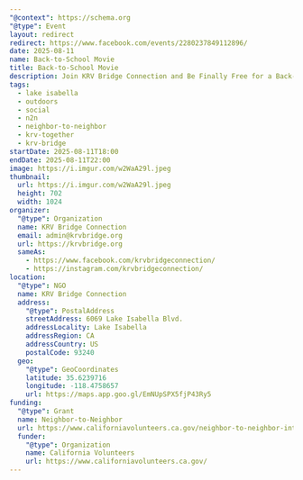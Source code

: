 ```yaml
---
"@context": https://schema.org
"@type": Event
layout: redirect
redirect: https://www.facebook.com/events/2280237849112896/
date: 2025-08-11
name: Back-to-School Movie
title: Back-to-School Movie
description: Join KRV Bridge Connection and Be Finally Free for a Back-to-School Movie Night! We're showing Inside Out 2 in the community garden.
tags:
  - lake isabella
  - outdoors
  - social
  - n2n
  - neighbor-to-neighbor
  - krv-together
  - krv-bridge
startDate: 2025-08-11T18:00
endDate: 2025-08-11T22:00
image: https://i.imgur.com/w2WaA29l.jpeg
thumbnail:
  url: https://i.imgur.com/w2WaA29l.jpeg
  height: 702
  width: 1024
organizer:
  "@type": Organization
  name: KRV Bridge Connection
  email: admin@krvbridge.org
  url: https://krvbridge.org
  sameAs:
    - https://www.facebook.com/krvbridgeconnection/
    - https://instagram.com/krvbridgeconnection/
location:
  "@type": NGO
  name: KRV Bridge Connection
  address:
    "@type": PostalAddress
    streetAddress: 6069 Lake Isabella Blvd.
    addressLocality: Lake Isabella
    addressRegion: CA
    addressCountry: US
    postalCode: 93240
  geo:
    "@type": GeoCoordinates
    latitude: 35.6239716
    longitude: -118.4758657
    url: https://maps.app.goo.gl/EmNUpSPX5fjP43Ry5
funding:
  "@type": Grant
  name: Neighbor-to-Neighbor
  url: https://www.californiavolunteers.ca.gov/neighbor-to-neighbor-interest/
  funder:
    "@type": Organization
    name: California Volunteers
    url: https://www.californiavolunteers.ca.gov/
---
```

